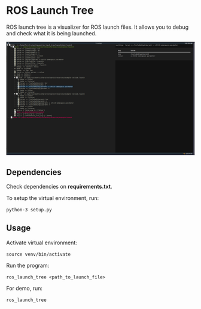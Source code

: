 # ROS Launch Tree

ROS launch tree is a visualizer for ROS launch files. It allows you to debug and check what it is being launched.

![Demo Image](images/demo.png)

## Dependencies

Check dependencies on **requirements.txt**.

To setup the virtual environment, run:
```console
python-3 setup.py
```

## Usage
Activate virtual environment:
```console
source venv/bin/activate
```

Run the program:
```console
ros_launch_tree <path_to_launch_file>
```

For demo, run:
```console
ros_launch_tree
```
